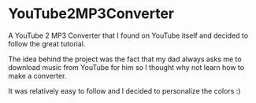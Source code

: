 # YouTube2MP3Converter

A YouTube 2 MP3 Converter that I found on YouTube itself and decided to follow the great tutorial.

The idea behind the project was the fact that my dad always asks me to download music from YouTube 
for him so I thought why not learn how to make a converter.

It was relatively easy to follow and I decided to personalize the colors :)
